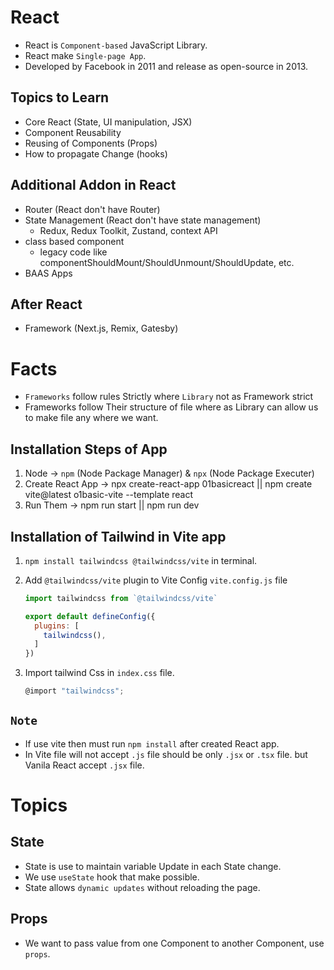# React

- React is `Component-based` JavaScript Library.
- React make `Single-page App`.
- Developed by Facebook in 2011 and release as open-source in 2013.

## Topics to Learn

- Core React (State, UI manipulation, JSX)
- Component Reusability
- Reusing of Components (Props)
- How to propagate Change (hooks)

## Additional Addon in React

- Router (React don't have Router)
- State Management (React don't have state management)
  - Redux, Redux Toolkit, Zustand, context API
- class based component
  - legacy code like componentShouldMount/ShouldUnmount/ShouldUpdate, etc.
- BAAS Apps

## After React

- Framework (Next.js, Remix, Gatesby)

# Facts

- `Frameworks` follow rules Strictly where `Library` not as Framework strict
- Frameworks follow Their structure of file where as Library can allow us to make file any where we want.

## Installation Steps of App

1. Node -> `npm` (Node Package Manager) & `npx` (Node Package Executer)
2. Create React App -> npx create-react-app 01basicreact || npm create vite@latest o1basic-vite --template react
3. Run Them -> npm run start || npm run dev

## Installation of Tailwind in Vite app

1. `npm install tailwindcss @tailwindcss/vite` in terminal.
2. Add `@tailwindcss/vite` plugin to Vite Config `vite.config.js` file

   ```js
   import tailwindcss from `@tailwindcss/vite`

   export default defineConfig({
     plugins: [
       tailwindcss(),
     ]
   })
   ```

3. Import tailwind Css in `index.css` file.
   ```js
   @import "tailwindcss";
   ```

## `Note`

- If use vite then must run `npm install` after created React app.
- In Vite file will not accept `.js` file should be only `.jsx` or `.tsx` file. but Vanila React accept `.jsx` file.

# Topics

## State

- State is use to maintain variable Update in each State change.
- We use `useState` hook that make possible.
- State allows `dynamic updates` without reloading the page.

## Props

- We want to pass value from one Component to another Component, use `props`.
